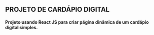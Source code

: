 ## PROJETO DE CARDÁPIO DIGITAL

#### Projeto usando React JS para criar página dinâmica de um cardápio digital simples.
